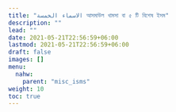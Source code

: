 ```yaml
---
title: "الاسماء الخمسة আসমাউল খামসা বা ৫ টি বিশেষ ইসম"
description: ""
lead: ""
date: 2021-05-21T22:56:59+06:00
lastmod: 2021-05-21T22:56:59+06:00
draft: false
images: []
menu: 
  nahw:
    parent: "misc_isms"
weight: 10
toc: true
---
```




